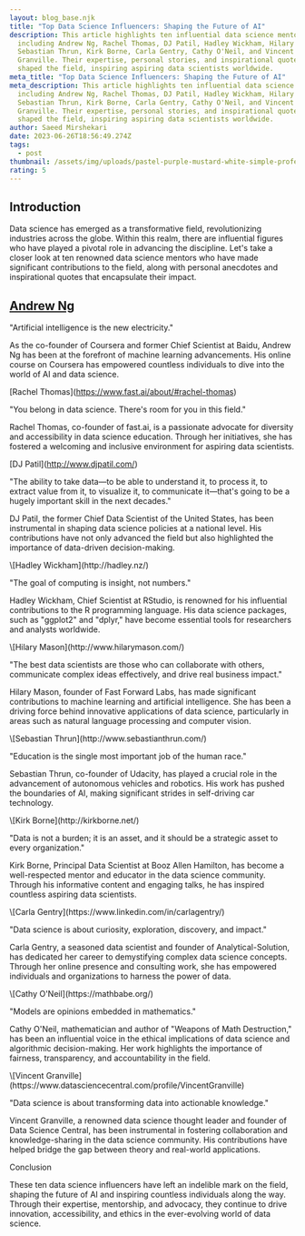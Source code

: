 ```yaml
---
layout: blog_base.njk
title: "Top Data Science Influencers: Shaping the Future of AI"
description: This article highlights ten influential data science mentors,
  including Andrew Ng, Rachel Thomas, DJ Patil, Hadley Wickham, Hilary Mason,
  Sebastian Thrun, Kirk Borne, Carla Gentry, Cathy O'Neil, and Vincent
  Granville. Their expertise, personal stories, and inspirational quotes have
  shaped the field, inspiring aspiring data scientists worldwide.
meta_title: "Top Data Science Influencers: Shaping the Future of AI"
meta_description: This article highlights ten influential data science mentors,
  including Andrew Ng, Rachel Thomas, DJ Patil, Hadley Wickham, Hilary Mason,
  Sebastian Thrun, Kirk Borne, Carla Gentry, Cathy O'Neil, and Vincent
  Granville. Their expertise, personal stories, and inspirational quotes have
  shaped the field, inspiring aspiring data scientists worldwide.
author: Saeed Mirshekari
date: 2023-06-26T18:56:49.274Z
tags:
  - post
thumbnail: /assets/img/uploads/pastel-purple-mustard-white-simple-professional-employment-linkedin-profile-picture-1-.png
rating: 5
---
```

<h2>Introduction</h2>

Data science has emerged as a transformative field, revolutionizing industries across the globe. Within this realm, there are influential figures who have played a pivotal role in advancing the discipline. Let's take a closer look at ten renowned data science mentors who have made significant contributions to the field, along with personal anecdotes and inspirational quotes that encapsulate their impact.



[<h2>Andrew Ng</h2>](https://www.andrewng.org/)

"Artificial intelligence is the new electricity."



As the co-founder of Coursera and former Chief Scientist at Baidu, Andrew Ng has been at the forefront of machine learning advancements. His online course on Coursera has empowered countless individuals to dive into the world of AI and data science.



\[</h2>Rachel Thomas</h2>](https://www.fast.ai/about/#rachel-thomas)

"You belong in data science. There's room for you in this field."



Rachel Thomas, co-founder of fast.ai, is a passionate advocate for diversity and accessibility in data science education. Through her initiatives, she has fostered a welcoming and inclusive environment for aspiring data scientists.

\[</h2>DJ Patil</h2>](http://www.djpatil.com/)

"The ability to take data—to be able to understand it, to process it, to extract value from it, to visualize it, to communicate it—that's going to be a hugely important skill in the next decades."



DJ Patil, the former Chief Data Scientist of the United States, has been instrumental in shaping data science policies at a national level. His contributions have not only advanced the field but also highlighted the importance of data-driven decision-making.



</h2>\[Hadley Wickham](http://hadley.nz/)</h2>

"The goal of computing is insight, not numbers."

Hadley Wickham, Chief Scientist at RStudio, is renowned for his influential contributions to the R programming language. His data science packages, such as "ggplot2" and "dplyr," have become essential tools for researchers and analysts worldwide.



</h2>\[Hilary Mason](http://www.hilarymason.com/)</h2>

"The best data scientists are those who can collaborate with others, communicate complex ideas effectively, and drive real business impact."

Hilary Mason, founder of Fast Forward Labs, has made significant contributions to machine learning and artificial intelligence. She has been a driving force behind innovative applications of data science, particularly in areas such as natural language processing and computer vision.

</h2>\[Sebastian Thrun](http://www.sebastianthrun.com/)</h2>

"Education is the single most important job of the human race."



Sebastian Thrun, co-founder of Udacity, has played a crucial role in the advancement of autonomous vehicles and robotics. His work has pushed the boundaries of AI, making significant strides in self-driving car technology.



</h2>\[Kirk Borne](http://kirkborne.net/)</h2>

"Data is not a burden; it is an asset, and it should be a strategic asset to every organization."



Kirk Borne, Principal Data Scientist at Booz Allen Hamilton, has become a well-respected mentor and educator in the data science community. Through his informative content and engaging talks, he has inspired countless aspiring data scientists.



</h2>\[Carla Gentry](https://www.linkedin.com/in/carlagentry/)</h2>

"Data science is about curiosity, exploration, discovery, and impact."



Carla Gentry, a seasoned data scientist and founder of Analytical-Solution, has dedicated her career to demystifying complex data science concepts. Through her online presence and consulting work, she has empowered individuals and organizations to harness the power of data.



</h2>\[Cathy O'Neil](https://mathbabe.org/)</h2>

"Models are opinions embedded in mathematics."

Cathy O'Neil, mathematician and author of "Weapons of Math Destruction," has been an influential voice in the ethical implications of data science and algorithmic decision-making. Her work highlights the importance of fairness, transparency, and accountability in the field.

</h2>\[Vincent Granville](https://www.datasciencecentral.com/profile/VincentGranville)</h2>

"Data science is about transforming data into actionable knowledge."

Vincent Granville, a renowned data science thought leader and founder of Data Science Central, has been instrumental in fostering collaboration and knowledge-sharing in the data science community. His contributions have helped bridge the gap between theory and real-world applications.

</h2>Conclusion</h2>

These ten data science influencers have left an indelible mark on the field, shaping the future of AI and inspiring countless individuals along the way. Through their expertise, mentorship, and advocacy, they continue to drive innovation, accessibility, and ethics in the ever-evolving world of data science.

<!--EndFragment-->